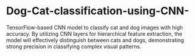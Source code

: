 # Dog-Cat-classification-using-CNN-
 TensorFlow-based CNN model to classify cat and dog images with high accuracy. By utilizing CNN layers for hierarchical feature extraction, the model will effectively distinguish between cats and dogs, demonstrating strong precision in classifying complex visual patterns.
